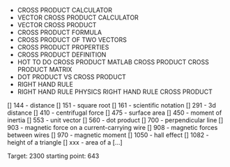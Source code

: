 - CROSS PRODUCT CALCULATOR
- VECTOR CROSS PRODUCT CALCULATOR
- VECTOR CROSS PRODUCT
- CROSS PRODUCT FORMULA
- CROSS PRODUCT OF TWO VECTORS
 - CROSS PRODUCT PROPERTIES
- CROSS PRODUCT DEFINITION
- HOT TO DO CROSS PRODUCT
MATLAB CROSS PRODUCT
CROSS PRODUCT MATRIX
- DOT PRODUCT VS CROSS PRODUCT
- RIGHT HAND RULE
- RIGHT HAND RULE PHYSICS
RIGHT HAND RULE CROSS PRODUCT


[] 144 - distance
[] 151 - square root
[] 161 - scientific notation
[] 291 - 3d distance
[] 410 - centrifugal force
[] 475 - surface area
[] 450 - moment of inertia
[] 553 - unit vector
[] 560 - dot product
[] 700 - perpendicular line
[] 903 - magnetic force on a current-carrying wire
[] 908 - magnetic forces between wires
[] 970 - magnetic moment
[] 1050 - hall effect
[] 1082 - height of a triangle
[] xxx - area of a [...]

Target: 2300
starting point: 643
